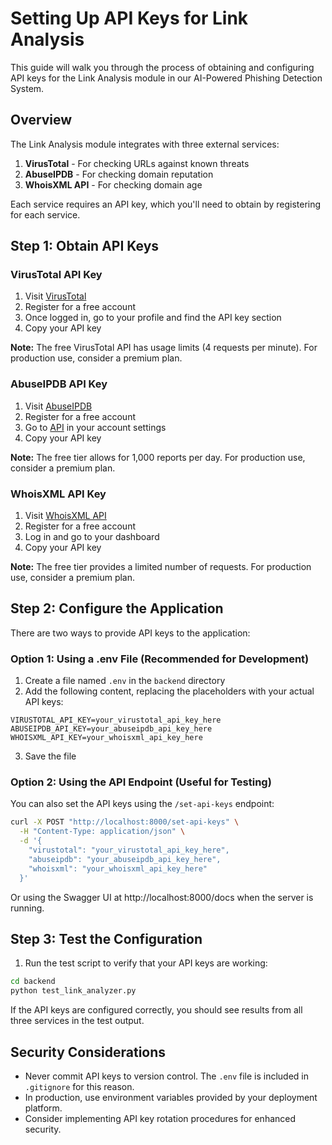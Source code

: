 # Setting Up API Keys for Link Analysis

This guide will walk you through the process of obtaining and configuring API keys for the Link Analysis module in our AI-Powered Phishing Detection System.

## Overview

The Link Analysis module integrates with three external services:

1. **VirusTotal** - For checking URLs against known threats
2. **AbuseIPDB** - For checking domain reputation
3. **WhoisXML API** - For checking domain age

Each service requires an API key, which you'll need to obtain by registering for each service.

## Step 1: Obtain API Keys

### VirusTotal API Key

1. Visit [VirusTotal](https://www.virustotal.com/gui/join-us)
2. Register for a free account
3. Once logged in, go to your profile and find the API key section
4. Copy your API key

**Note:** The free VirusTotal API has usage limits (4 requests per minute). For production use, consider a premium plan.

### AbuseIPDB API Key

1. Visit [AbuseIPDB](https://www.abuseipdb.com/register)
2. Register for a free account
3. Go to [API](https://www.abuseipdb.com/account/api) in your account settings
4. Copy your API key

**Note:** The free tier allows for 1,000 reports per day. For production use, consider a premium plan.

### WhoisXML API Key

1. Visit [WhoisXML API](https://www.whoisxmlapi.com/signup.php)
2. Register for a free account
3. Log in and go to your dashboard
4. Copy your API key

**Note:** The free tier provides a limited number of requests. For production use, consider a premium plan.

## Step 2: Configure the Application

There are two ways to provide API keys to the application:

### Option 1: Using a .env File (Recommended for Development)

1. Create a file named `.env` in the `backend` directory
2. Add the following content, replacing the placeholders with your actual API keys:

```
VIRUSTOTAL_API_KEY=your_virustotal_api_key_here
ABUSEIPDB_API_KEY=your_abuseipdb_api_key_here
WHOISXML_API_KEY=your_whoisxml_api_key_here
```

3. Save the file

### Option 2: Using the API Endpoint (Useful for Testing)

You can also set the API keys using the `/set-api-keys` endpoint:

```bash
curl -X POST "http://localhost:8000/set-api-keys" \
  -H "Content-Type: application/json" \
  -d '{
    "virustotal": "your_virustotal_api_key_here",
    "abuseipdb": "your_abuseipdb_api_key_here",
    "whoisxml": "your_whoisxml_api_key_here"
  }'
```

Or using the Swagger UI at http://localhost:8000/docs when the server is running.

## Step 3: Test the Configuration

1. Run the test script to verify that your API keys are working:

```bash
cd backend
python test_link_analyzer.py
```

If the API keys are configured correctly, you should see results from all three services in the test output.

## Security Considerations

- Never commit API keys to version control. The `.env` file is included in `.gitignore` for this reason.
- In production, use environment variables provided by your deployment platform.
- Consider implementing API key rotation procedures for enhanced security.
